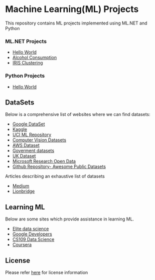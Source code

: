 # Machine Learning(ML) Projects
This repository contains ML projects implemented using ML.NET and Python

### ML.NET Projects
* [Hello World ](https://github.com/JDSRAO/Analytics-ML/tree/master/ML.NET/Samples/HelloWorld)
* [Alcohol Consumption](https://github.com/JDSRAO/Analytics-ML/tree/master/ML.NET/Samples/Alcohol.Consumption)
* [IRIS Clustering](https://github.com/JDSRAO/Analytics-ML/tree/master/ML.NET/Samples/IrisFlowers.Clustering)


### Python Projects
* [Hello World](https://github.com/JDSRAO/Analytics-ML/tree/master/Python/Samples/hw)

## DataSets
Below is a comprehensive list of websites where we can find datasets:
* [Google DataSet](https://toolbox.google.com/datasetsearch)
* [Kaggle](https://www.kaggle.com/)
* [UCI ML Repository](http://mlr.cs.umass.edu/ml/)
* [Computer Vision Datasets](https://www.visualdata.io/)
* [AWS Dataset](https://registry.opendata.aws/)
* [Goverment datasets](https://www.data.gov/)
* [UK Dataset](https://www.ukdataservice.ac.uk/)
* [Microsoft Research Open Data](https://msropendata.com/)
* [Github Repository- Awesome Public Datasets](https://github.com/awesomedata/awesome-public-datasets)


Articles describing an exhaustive list of datasets
* [Medium](https://medium.com/towards-artificial-intelligence/the-50-best-public-datasets-for-machine-learning-d80e9f030279)
* [Lionbridge](https://lionbridge.ai/datasets/the-50-best-free-datasets-for-machine-learning/)

## Learning ML
Below are some sites which provide assistance in learning ML.
* [Elite data science](https://elitedatascience.com/learn-machine-learning#table-of-contents)
* [Google Developers](https://developers.google.com/machine-learning/crash-course/ml-intro)
* [CS109 Data Science](http://cs109.github.io/2015/)
* [Coursera](https://coursera.org/learn/machine-learning/home/welcome)



## License
Please refer [here](LICENSE) for license information
